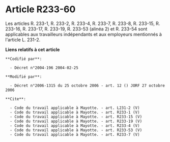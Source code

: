 # Article R233-60

Les articles R. 233-1, R. 233-2, R. 233-4, R. 233-7, R. 233-8, R. 233-15, R. 233-16, R. 233-17, R. 233-19, 
R. 233-53 (alinéa 2) et R. 233-54 sont applicables aux travailleurs indépendants et aux employeurs mentionnés à l'article L.
231-2.

**Liens relatifs à cet article**

	**Codifié par**:

	  - Décret n°2004-196 2004-02-25

	**Modifié par**:

	  - Décret n°2006-1315 du 25 octobre 2006 - art. 12 () JORF 27 octobre 2006

	**Cite**:

	  - Code du travail applicable à Mayotte. - art. L231-2 (V)
	  - Code du travail applicable à Mayotte. - art. R233-1 (V)
	  - Code du travail applicable à Mayotte. - art. R233-15 (V)
	  - Code du travail applicable à Mayotte. - art. R233-19 (V)
	  - Code du travail applicable à Mayotte. - art. R233-4 (V)
	  - Code du travail applicable à Mayotte. - art. R233-53 (V)
	  - Code du travail applicable à Mayotte. - art. R233-7 (V)
